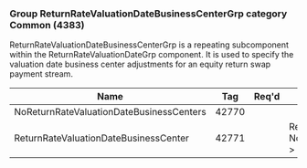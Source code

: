 ### Group ReturnRateValuationDateBusinessCenterGrp category Common (4383)

ReturnRateValuationDateBusinessCenterGrp is a repeating subcomponent within the ReturnRateValuationDateGrp component. It is used to specify the valuation date business center adjustments for an equity return swap payment stream.

| Name                                     | Tag   | Req'd | Documentation                                                    |
|------------------------------------------|-------|----------|------------------------------------------------------------------|
| NoReturnRateValuationDateBusinessCenters | 42770 |       |                                                                  |
| ReturnRateValuationDateBusinessCenter    | 42771 |       | Required if NoReturnRateValuationDateBusinessCenters(42770) > 0. |

